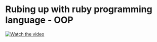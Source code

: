 # Rubing up with ruby programming language - OOP

[![Watch the video](https://i.imgur.com/uNyoNhnl.jpg)](https://youtu.be/t_ispmWmdjY)
